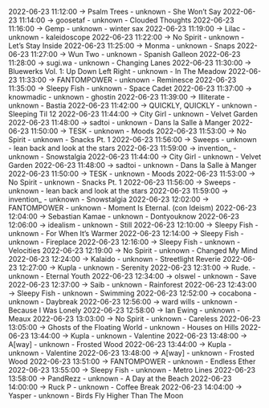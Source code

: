 2022-06-23 11:12:00 -> Psalm Trees - unknown - She Won’t Say
2022-06-23 11:14:00 -> goosetaf - unknown - Clouded Thoughts
2022-06-23 11:16:00 -> Gemp - unknown - winter sax
2022-06-23 11:19:00 -> Lilac - unknown - kaleidoscope
2022-06-23 11:22:00 -> No Spirit - unknown - Let’s Stay Inside
2022-06-23 11:25:00 -> Monma - unknown - Snaps
2022-06-23 11:27:00 -> Wun Two - unknown - Spanish Galleon
2022-06-23 11:28:00 -> sugi.wa - unknown - Changing Lanes
2022-06-23 11:30:00 -> Bluewerks Vol. 1: Up Down Left Right - unknown - In The Meadow
2022-06-23 11:33:00 -> FANTOMPOWER - unknown - Reminesce
2022-06-23 11:35:00 -> Sleepy Fish - unknown - Space Cadet
2022-06-23 11:37:00 -> knowmadic - unknown - ghostin
2022-06-23 11:39:00 -> Illiterate - unknown - Bastia
2022-06-23 11:42:00 -> QUICKLY, QUICKLY - unknown - Sleeping Til 12
2022-06-23 11:44:00 -> City Girl - unknown - Velvet Garden
2022-06-23 11:48:00 -> sadtoi - unknown - Dans la Salle à Manger
2022-06-23 11:50:00 -> TESK - unknown - Moods
2022-06-23 11:53:00 -> No Spirit - unknown - Snacks Pt. 1
2022-06-23 11:56:00 -> Sweeps - unknown - lean back and look at the stars
2022-06-23 11:59:00 -> invention_ - unknown - Snowstalgia
2022-06-23 11:44:00 -> City Girl - unknown - Velvet Garden
2022-06-23 11:48:00 -> sadtoi - unknown - Dans la Salle à Manger
2022-06-23 11:50:00 -> TESK - unknown - Moods
2022-06-23 11:53:00 -> No Spirit - unknown - Snacks Pt. 1
2022-06-23 11:56:00 -> Sweeps - unknown - lean back and look at the stars
2022-06-23 11:59:00 -> invention_ - unknown - Snowstalgia
2022-06-23 12:02:00 -> FANTOMPOWER - unknown - Moment Is Eternal. (con Ideism)
2022-06-23 12:04:00 -> Sebastian Kamae - unknown - Dontyouknow
2022-06-23 12:06:00 -> idealism - unknown - Still
2022-06-23 12:10:00 -> Sleepy Fish - unknown - For When It’s Warmer
2022-06-23 12:14:00 -> Sleepy Fish - unknown - Fireplace
2022-06-23 12:16:00 -> Sleepy Fish - unknown - Velocities
2022-06-23 12:19:00 -> No Spirit - unknown - Changed My Mind
2022-06-23 12:24:00 -> Kalaido - unknown - Streetlight Reverie
2022-06-23 12:27:00 -> Kupla - unknown - Serenity
2022-06-23 12:31:00 -> Rude. - unknown - Eternal Youth
2022-06-23 12:34:00 -> olswel - unknown - Save
2022-06-23 12:37:00 -> Saib - unknown - Rainforest
2022-06-23 12:43:00 -> Sleepy Fish - unknown - Swimming
2022-06-23 12:52:00 -> cocabona - unknown - Daybreak
2022-06-23 12:56:00 -> ward wills - unknown - Because I Was Lonely
2022-06-23 12:58:00 -> Ian Ewing - unknown - Meaux
2022-06-23 13:03:00 -> No Spirit - unknown - Careless
2022-06-23 13:05:00 -> Ghosts of the Floating World - unknown - Houses on Hills
2022-06-23 13:44:00 -> Kupla - unknown - Valentine
2022-06-23 13:48:00 -> A[way] - unknown - Frosted Wood
2022-06-23 13:44:00 -> Kupla - unknown - Valentine
2022-06-23 13:48:00 -> A[way] - unknown - Frosted Wood
2022-06-23 13:51:00 -> FANTOMPOWER - unknown - Endless Ether
2022-06-23 13:55:00 -> Sleepy Fish - unknown - Metro Lines
2022-06-23 13:58:00 -> PandRezz - unknown - A Day at the Beach
2022-06-23 14:00:00 -> Ruck P - unknown - Coffee Break
2022-06-23 14:04:00 -> Yasper - unknown - Birds Fly Higher Than The Moon
